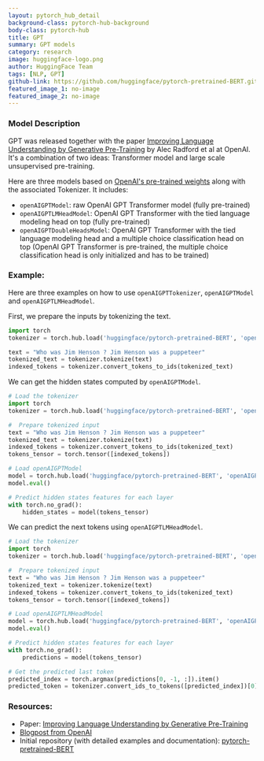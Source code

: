```yaml
---
layout: pytorch_hub_detail
background-class: pytorch-hub-background
body-class: pytorch-hub
title: GPT
summary: GPT models
category: research
image: huggingface-logo.png
author: HuggingFace Team
tags: [NLP, GPT]
github-link: https://github.com/huggingface/pytorch-pretrained-BERT.git
featured_image_1: no-image
featured_image_2: no-image
---
```


### Model Description

GPT was released together with the paper [Improving Language Understanding by Generative Pre-Training](https://s3-us-west-2.amazonaws.com/openai-assets/research-covers/language-unsupervised/language_understanding_paper.pdf) by Alec Radford et al at OpenAI. It's a combination of two ideas: Transformer model and large scale unsupervised pre-training.

Here are three models based on [OpenAI's pre-trained weights](https://github.com/openai/finetune-transformer-lm) along with the associated Tokenizer.
It includes:
- `openAIGPTModel`: raw OpenAI GPT Transformer model (fully pre-trained)
- `openAIGPTLMHeadModel`: OpenAI GPT Transformer with the tied language modeling head on top (fully pre-trained)
- `openAIGPTDoubleHeadsModel`: OpenAI GPT Transformer with the tied language modeling head and a multiple choice classification head on top (OpenAI GPT Transformer is pre-trained, the multiple choice classification head is only initialized and has to be trained)

### Example:

Here are three examples on how to use `openAIGPTTokenizer`, `openAIGPTModel` and `openAIGPTLMHeadModel`.

First, we prepare the inputs by tokenizing the text.

```python
import torch
tokenizer = torch.hub.load('huggingface/pytorch-pretrained-BERT', 'openAIGPTTokenizer', 'openai-gpt')

text = "Who was Jim Henson ? Jim Henson was a puppeteer"
tokenized_text = tokenizer.tokenize(text)
indexed_tokens = tokenizer.convert_tokens_to_ids(tokenized_text)
```

We can get the hidden states computed by `openAIGPTModel`.

```python
# Load the tokenizer
import torch
tokenizer = torch.hub.load('huggingface/pytorch-pretrained-BERT', 'openAIGPTTokenizer', 'openai-gpt')

#  Prepare tokenized input
text = "Who was Jim Henson ? Jim Henson was a puppeteer"
tokenized_text = tokenizer.tokenize(text)
indexed_tokens = tokenizer.convert_tokens_to_ids(tokenized_text)
tokens_tensor = torch.tensor([indexed_tokens])

# Load openAIGPTModel
model = torch.hub.load('huggingface/pytorch-pretrained-BERT', 'openAIGPTModel', 'openai-gpt')
model.eval()

# Predict hidden states features for each layer
with torch.no_grad():
	hidden_states = model(tokens_tensor)
```

We can predict the next tokens using `openAIGPTLMHeadModel`.

```python
# Load the tokenizer
import torch
tokenizer = torch.hub.load('huggingface/pytorch-pretrained-BERT', 'openAIGPTTokenizer', 'openai-gpt')

#  Prepare tokenized input
text = "Who was Jim Henson ? Jim Henson was a puppeteer"
tokenized_text = tokenizer.tokenize(text)
indexed_tokens = tokenizer.convert_tokens_to_ids(tokenized_text)
tokens_tensor = torch.tensor([indexed_tokens])

# Load openAIGPTLMHeadModel
model = torch.hub.load('huggingface/pytorch-pretrained-BERT', 'openAIGPTLMHeadModel', 'openai-gpt')
model.eval()

# Predict hidden states features for each layer
with torch.no_grad():
	predictions = model(tokens_tensor)

# Get the predicted last token
predicted_index = torch.argmax(predictions[0, -1, :]).item()
predicted_token = tokenizer.convert_ids_to_tokens([predicted_index])[0]
```

### Resources:

 - Paper: [Improving Language Understanding by Generative Pre-Training](https://s3-us-west-2.amazonaws.com/openai-assets/research-covers/language-unsupervised/language_understanding_paper.pdf)
 - [Blogpost from OpenAI](https://openai.com/blog/language-unsupervised/)
 - Initial repository (with detailed examples and documentation): [pytorch-pretrained-BERT](https://github.com/huggingface/pytorch-pretrained-BERT)
